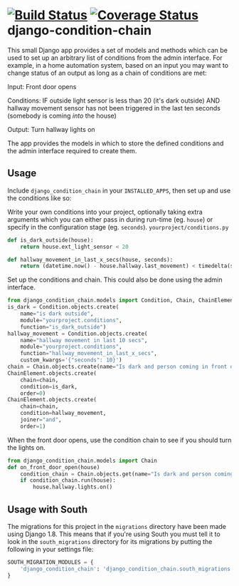 [![Build Status](https://travis-ci.org/0x07Ltd/django-condition-chain.svg?branch=master)](https://travis-ci.org/0x07Ltd/django-condition-chain) [![Coverage Status](https://coveralls.io/repos/0x07Ltd/django-condition-chain/badge.svg?branch=master&service=github)](https://coveralls.io/github/0x07Ltd/django-condition-chain?branch=master)
django-condition-chain
======================

This small Django app provides a set of models and methods which can be used to set up an arbitrary
list of conditions from the admin interface. For example, in a home automation system, based on an
input you may want to change status of an output as long as a chain of conditions are met:

Input:
Front door opens

Conditions:
IF outside light sensor is less than 20 (it's dark outside) AND hallway movement sensor has not been triggered in the last ten seconds (somebody is coming *into* the house)

Output:
Turn hallway lights on

The app provides the models in which to store the defined conditions and the admin interface
required to create them.

Usage
-----

Include `django_condition_chain` in your `INSTALLED_APPS`, then set up and use the conditions like so:

Write your own conditions into your project, optionally taking extra arguments which you can either pass in during run-time (eg. `house`) or specify in the configuration stage (eg. `seconds`).
`yourproject/conditions.py`
```python
def is_dark_outside(house):
    return house.ext_light_sensor < 20

def hallway_movement_in_last_x_secs(house, seconds):
    return (datetime.now() - house.hallway.last_movement) < timedelta(seconds=seconds)
```

Set up the conditions and chain. This could also be done using the admin interface.
```python
from django_condition_chain.models import Condition, Chain, ChainElement
is_dark = Condition.objects.create(
    name="is dark outside",
    module="yourproject.conditions",
    function="is_dark_outside")
hallway_movement = Condition.objects.create(
    name="hallway movement in last 10 secs",
    module="yourproject.conditions",
    function="hallway_movement_in_last_x_secs",
    custom_kwargs='{"seconds": 10}')
chain = Chain.objects.create(name="Is dark and person coming in front door")
ChainElement.objects.create(
    chain=chain,
    condition=is_dark,
    order=0)
ChainElement.objects.create(
    chain=chain,
    condition=hallway_movement,
    joiner="and",
    order=1)
```

When the front door opens, use the condition chain to see if you should turn the lights on.
```python
from django_condition_chain.models import Chain
def on_front_door_open(house)
    condition_chain = Chain.objects.get(name="Is dark and person coming in front door")
    if condition_chain.run(house):
        house.hallway.lights.on()
```

Usage with South
----------------

The migrations for this project in the `migrations` directory have been made using Django 1.8. This
means that if you're using South you must tell it to look in the `south_migrations` directory for
its migrations by putting the following in your settings file:

```python
SOUTH_MIGRATION_MODULES = {
    'django_condition_chain': 'django_condition_chain.south_migrations'
}
```
